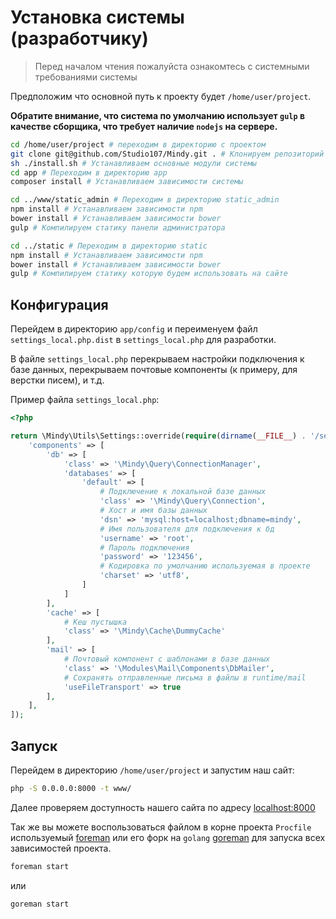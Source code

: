 # Установка системы (разработчику)

> Перед началом чтения пожалуйста ознакомтесь с системными требованиями системы

Предположим что основной путь к проекту будет `/home/user/project`.

**Обратите внимание, что система по умолчанию использует `gulp` в качестве сборщика, что требует наличие `nodejs` на сервере.**

```bash
cd /home/user/project # переходим в директорию с проектом
git clone git@github.com/Studio107/Mindy.git . # Клонируем репозиторий в текущую папку
sh ./install.sh # Устанавливаем основные модули системы
cd app # Переходим в директорию app
composer install # Устанавливаем зависимости системы

cd ../www/static_admin # Переходим в директорию static_admin
npm install # Устанавливаем зависимости npm
bower install # Устанавливаем зависимости bower
gulp # Компилируем статику панели администратора

cd ../static # Переходим в директорию static
npm install # Устанавливаем зависимости npm
bower install # Устанавливаем зависимости bower
gulp # Компилируем статику которую будем использовать на сайте
```

## Конфигурация

Перейдем в директорию `app/config` и переименуем файл `settings_local.php.dist` в `settings_local.php` для разработки.

В файле `settings_local.php` перекрываем настройки подключения к базе данных, перекрываем почтовые компоненты (к примеру, для верстки писем), и т.д.

Пример файла `settings_local.php`:

```php
<?php

return \Mindy\Utils\Settings::override(require(dirname(__FILE__) . '/settings.php'), [
    'components' => [
        'db' => [
            'class' => '\Mindy\Query\ConnectionManager',
            'databases' => [
                'default' => [
                    # Подключение к локальной базе данных
                    'class' => '\Mindy\Query\Connection',
                    # Хост и имя базы данных
                    'dsn' => 'mysql:host=localhost;dbname=mindy',
                    # Имя пользователя для подключения к бд
                    'username' => 'root',
                    # Пароль подключения
                    'password' => '123456',
                    # Кодировка по умолчанию используемая в проекте
                    'charset' => 'utf8',
                ]
            ]
        ],
        'cache' => [
            # Кеш пустышка
            'class' => '\Mindy\Cache\DummyCache'
        ],
        'mail' => [
            # Почтовый компонент с шаблонами в базе данных
            'class' => '\Modules\Mail\Components\DbMailer',
            # Сохранять отправленные письма в файлы в runtime/mail
            'useFileTransport' => true
        ],
    ],
]);
```

## Запуск

Перейдем в директорию `/home/user/project` и запустим наш сайт:

```bash
php -S 0.0.0.0:8000 -t www/
```

Далее проверяем доступность нашего сайта по адресу [localhost:8000](http://localhost:8000/)

Так же вы можете воспользоваться файлом в корне проекта `Procfile` используемый [foreman](https://github.com/ddollar/foreman) или его форк на `golang` [goreman](https://github.com/mattn/goreman) для запуска всех зависимостей проекта.

```bash
foreman start
```

или

```bash
goreman start
```
